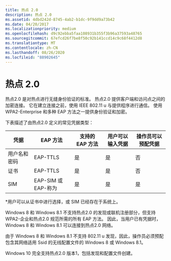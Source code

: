 ```yaml
---
title: 热点 2.0
description: 热点 2.0
ms.assetid: 4dbd242d-8745-4ab2-b1dc-9f9dd9a73b42
ms.date: 04/20/2017
ms.localizationpriority: medium
ms.openlocfilehash: d9c92ebba5faa108931b355f3b96a37593a48765
ms.sourcegitcommit: 67efcd26f7be8f50c92b141ccd14c9c68f4412d8
ms.translationtype: MT
ms.contentlocale: zh-CN
ms.lasthandoff: 08/26/2020
ms.locfileid: "88902645"
---
```

# <a name="hotspot-20"></a>热点 2.0

热点2.0 是对热点进行无缝身份验证的标准。 热点2.0 提供客户端和访问点之间的加密连接。 它在建立连接之前，使用 IEEE 802.11 u 与提供程序进行通信。 使用 WPA2-Enterprise 和多种 EAP 方法之一提供身份验证和加密。

下表描述了由热点2.0 定义的常见凭据类型：

|凭据|EAP 方法|支持的 EAP 方法|用户可以输入凭据|操作员可以预配凭据|
|----|----|----|----|----|
|用户名和密码|EAP-TTLS|是|是|否|
|证书|EAP-TTLS|是|是|否|
|SIM|EAP-SIM 或 EAP-称为|是|是|是|

\*用户可以从证书中进行选择，或 SIM 已经存在于系统上。

Windows 8 和 Windows 8.1 不支持热点2.0 的发现或联机注册部分，但支持 WPA2-企业和热点2.0 规范所需的所有 EAP 方法。 因此，当用户已有凭据时，Windows 8 和 Windows 8.1 可以连接到热点2.0 网络。

由于 Windows 8 和 Windows 8.1 不支持 802.11 u 发现，因此，操作员必须预配包含其网络适用 Ssid 的无线配置文件的 Windows 8 或 Windows 8.1。

Windows 10 完全支持热点2.0 版本1，包括发现和配置文件创建。
